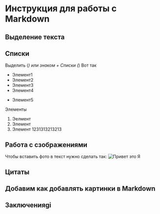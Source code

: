 # Инструкция для работы с Markdown

## Выделение текста

## Списки
Выделить (*) или знаком +
Списки (*)
Вот так 

* Элемент1
* Элемент2
* Элемент3
* Элемент4
+ Элемент5

Элементы 

1. Эелмент
2. Элемент
3. Элемент
1231313213213
## Работа с сзображениями
Чтобы вставить фото в текст нужно сделать так:
![Привет это Я](image1.jpg)

## Цитаты 

## Добавим как добавлять картинки в Markdown

## Заключенияgi